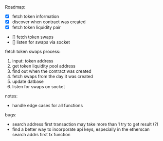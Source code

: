 

Roadmap:
- [x] fetch token information
- [x] discover when contract was created
- [x] fetch token liquidity pair
- [] fetch token swaps
- [] listen for swaps via socket


fetch token swaps process:
1. input: token address
1. get token liquidity pool address
1. find out when the contract was created
1. fetch swaps from the day it was created
1. update datbase
1. listen for swaps on socket

notes:
- handle edge cases for all functions

bugs:
- search address first transaction may take more than 1 try to get result (?)
- find a better way to incorporate api keys, especially in the etherscan search addrs first tx function
